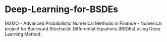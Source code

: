 # Deep-Learning-for-BSDEs
M2MO - Advanced Probabilistic Numerical Methods in Finance - Numerical project for Backward Stochastic Differential Equations (BSDEs) using Deep Learning Method.
